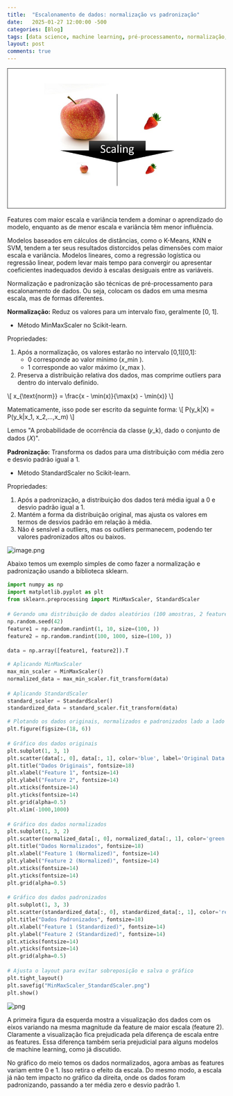 ```yaml
---
title:  "Escalonamento de dados: normalização vs padronização"
date:   2025-01-27 12:00:00 -500
categories: [Blog]
tags: [data science, machine learning, pré-processamento, normalização, padronização]
layout: post
comments: true
---
```


![png](https://github.com/gallileugenesis/gallileugenesis.github.io/blob/main/post-img/2025-01-27-standardization-vs-normalization/header_image.jpeg?raw=true)


Features com maior escala e variância tendem a dominar o aprendizado do modelo, enquanto as de menor escala e variância têm menor influência.

Modelos baseados em cálculos de distâncias, como o K-Means, KNN e SVM, tendem a ter seus resultados distorcidos pelas dimensões com maior escala e variância. Modelos lineares, como a regressão logística ou regressão linear, podem levar mais tempo para convergir ou apresentar coeficientes inadequados devido à escalas desiguais entre as variáveis.

Normalização e padronização são técnicas de pré-processamento para escalonamento de dados. Ou seja, colocam os dados em uma mesma escala, mas de formas diferentes.

**Normalização:** Reduz os valores para um intervalo fixo, geralmente [0, 1]. 
- Método MinMaxScaler no Scikit-learn.

Propriedades:
1. Após a normalização, os valores estarão no intervalo [0,1][0,1]:
    - 0 corresponde ao valor mínimo (𝑥_min⁡​ ).
    - 1 corresponde ao valor máximo (𝑥_max⁡​ ).
2. Preserva a distribuição relativa dos dados, mas comprime outliers para dentro do intervalo definido.

<p>
\[  
x_{\text{norm}} = \frac{x - \min(x)}{\max(x) - \min(x)}
\]
</p>

<p>
Matematicamente, isso pode ser escrito da seguinte forma:
\[
P(y_k|X) = P(y_k|x_1, x_2,...,x_m)
\]

Lemos "A probabilidade de ocorrência da classe \(𝑦_k\), dado o conjunto de dados \(𝑋\)".
</p>

**Padronização:** Transforma os dados para uma distribuição com média zero e desvio padrão igual a 1. 
- Método StandardScaler no Scikit-learn.

Propriedades:
1. Após a padronização, a distribuição dos dados terá média igual a 0 e desvio padrão igual a 1.
2. Mantém a forma da distribuição original, mas ajusta os valores em termos de desvios padrão em relação à média.
3. Não é sensível a outliers, mas os outliers permanecem, podendo ter valores padronizados altos ou baixos.

![image.png](621cf152-23a8-4094-9ba1-b8ffe1edd27d.png)

Abaixo temos um exemplo simples de como fazer a normalização e padronização usando a biblioteca sklearn.


```python
import numpy as np
import matplotlib.pyplot as plt
from sklearn.preprocessing import MinMaxScaler, StandardScaler 

# Gerando uma distribuição de dados aleatórios (100 amostras, 2 features)
np.random.seed(42)
feature1 = np.random.randint(1, 10, size=(100, ))
feature2 = np.random.randint(100, 1000, size=(100, ))

data = np.array([feature1, feature2]).T 
```


```python
# Aplicando MinMaxScaler
max_min_scaler = MinMaxScaler()
normalized_data = max_min_scaler.fit_transform(data)

# Aplicando StandardScaler
standard_scaler = StandardScaler()
standardized_data = standard_scaler.fit_transform(data)
```


```python
# Plotando os dados originais, normalizados e padronizados lado a lado
plt.figure(figsize=(18, 6))

# Gráfico dos dados originais
plt.subplot(1, 3, 1)
plt.scatter(data[:, 0], data[:, 1], color='blue', label='Original Data', s=50)
plt.title("Dados Originais", fontsize=18)
plt.xlabel("Feature 1", fontsize=14)
plt.ylabel("Feature 2", fontsize=14)
plt.xticks(fontsize=14)
plt.yticks(fontsize=14)
plt.grid(alpha=0.5)
plt.xlim(-1000,1000)

# Gráfico dos dados normalizados
plt.subplot(1, 3, 2)
plt.scatter(normalized_data[:, 0], normalized_data[:, 1], color='green', label='Normalized Data', s=50)
plt.title("Dados Normalizados", fontsize=18)
plt.xlabel("Feature 1 (Normalized)", fontsize=14)
plt.ylabel("Feature 2 (Normalized)", fontsize=14)
plt.xticks(fontsize=14)
plt.yticks(fontsize=14)
plt.grid(alpha=0.5)

# Gráfico dos dados padronizados
plt.subplot(1, 3, 3)
plt.scatter(standardized_data[:, 0], standardized_data[:, 1], color='red', label='Standardized Data', s=50)
plt.title("Dados Padronizados", fontsize=18)
plt.xlabel("Feature 1 (Standardized)", fontsize=14)
plt.ylabel("Feature 2 (Standardized)", fontsize=14)
plt.xticks(fontsize=14)
plt.yticks(fontsize=14)
plt.grid(alpha=0.5)

# Ajusta o layout para evitar sobreposição e salva o gráfico
plt.tight_layout()
plt.savefig("MinMaxScaler_StandardScaler.png")
plt.show()
```

   
![png](output_8_0.png)
    

A primeira figura da esquerda mostra a visualização dos dados com os eixos variando na mesma magnitude da feature de maior escala (feature 2). Claramente a visualização fica prejudicada pela diferença de escala entre as features. Essa diferença também seria prejudicial para alguns modelos de machine learning, como já discutido.

No gráfico do meio temos os dados normalizados, agora ambas as features variam entre 0 e 1. Isso retira o efeito da escala. Do mesmo modo, a escala já não tem impacto no gráfico da direita, onde os dados foram padronizando, passando a ter média zero e desvio padrão 1. 
